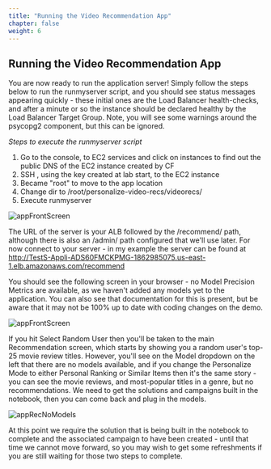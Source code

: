 ```yaml
---
title: "Running the Video Recommendation App"
chapter: false
weight: 6
---
```

## Running the Video Recommendation App 

You are now ready to run the application server! Simply follow the steps below to run the runmyserver script, and you should see status messages appearing quickly - these initial ones are the Load Balancer health-checks, and after a minute or so the instance should be declared healthy by the Load Balancer Target Group. Note, you will see some warnings around the psycopg2 component, but this can be ignored.

_Steps to execute the runmyserver script_

1. Go to the console, to EC2 services and click on instances to find out the public DNS of the EC2 instance created by CF
2. SSH , using the key created at lab start, to the EC2 instance 
3. Became "root" to move to the app location
4. Change dir to /root/personalize-video-recs/videorecs/
5. Execute runmyserver

![appFrontScreen](/images/runMyServer.png)

The URL of the server is your ALB followed by the /recommend/ path, although there is also an /admin/ path configured that we'll use later. For now connect to your server - in my example the server can be found at http://TestS-Appli-ADS60FMCKPMG-1862985075.us-east-1.elb.amazonaws.com/recommend

You should see the following screen in your browser - no Model Precision Metrics are available, as we haven't added any models yet to the application. You can also see that documentation for this is present, but be aware that it may not be 100% up to date with coding changes on the demo.

![appFrontScreen](/images/appFrontScreen.png)

If you hit Select Random User then you'll be taken to the main Recommendation screen, which starts by showing you a random user's top-25 movie review titles. However, you'll see on the Model dropdown on the left that there are no models available, and if you change the Personalize Mode to either Personal Ranking or Similar Items then it's the same story - you can see the movie reviews, and most-popular titles in a genre, but no recommendations. We need to get the solutions and campaigns built in the notebook, then you can come back and plug in the models.

![appRecNoModels](/images/appRecNoModels.png)

At this point we require the solution that is being built in the notebook to complete and the associated campaign to have been created - until that time we cannot move forward, so you may wish to get some refreshments if you are still waiting for those two steps to complete.
